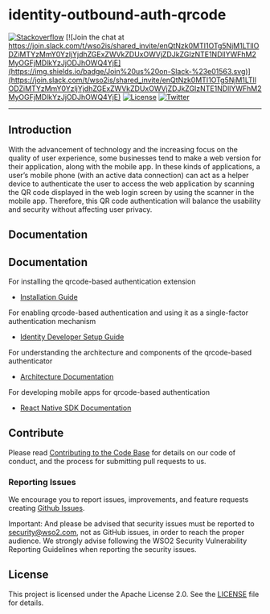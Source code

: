 # identity-outbound-auth-qrcode


[![Stackoverflow](https://img.shields.io/badge/Ask%20for%20help%20on-Stackoverflow-orange)](https://stackoverflow.com/questions/tagged/wso2is)
[![Join the chat at https://join.slack.com/t/wso2is/shared_invite/enQtNzk0MTI1OTg5NjM1LTllODZiMTYzMmY0YzljYjdhZGExZWVkZDUxOWVjZDJkZGIzNTE1NDllYWFhM2MyOGFjMDlkYzJjODJhOWQ4YjE](https://img.shields.io/badge/Join%20us%20on-Slack-%23e01563.svg)](https://join.slack.com/t/wso2is/shared_invite/enQtNzk0MTI1OTg5NjM1LTllODZiMTYzMmY0YzljYjdhZGExZWVkZDUxOWVjZDJkZGIzNTE1NDllYWFhM2MyOGFjMDlkYzJjODJhOWQ4YjE)
[![License](https://img.shields.io/badge/License-Apache%202.0-blue.svg)](https://github.com/wso2-incubator/identity-outbound-auth-qrcode/blob/main/LICENSE)
[![Twitter](https://img.shields.io/twitter/follow/wso2.svg?style=social&label=Follow)](https://twitter.com/intent/follow?screen_name=wso2)

---

## Introduction

With the advancement of technology and the increasing focus on the quality of user experience, some businesses tend to
make a web version for their application, along with the mobile app. In these kinds of applications, a user’s mobile
phone (with an active data connection) can act as a helper device to authenticate the user to access the web
application by scanning the QR code displayed in the web login screen by using the scanner in the mobile app.
Therefore, this QR code authentication will balance the usability and security without affecting user privacy.

## Documentation


## Documentation

For installing the qrcode-based authentication extension<br/>
- [Installation Guide](docs/installation/README.md)

For enabling qrcode-based authentication and using it as a single-factor authentication mechanism<br/>
- [Identity Developer Setup Guide](docs/identity-dev-guide/README.md)

For understanding the architecture and components of the qrcode-based authenticator<br/>
- [Architecture Documentation](docs/architecture/README.md)

For developing mobile apps for qrcode-based authentication<br/>
- [React Native SDK Documentation](samples/sample-mobile-app/sdk/README.md)


## Contribute

Please read [Contributing to the Code Base](http://wso2.github.io/) for details on our code of conduct, and the process
for submitting pull requests to us.

### Reporting Issues

We encourage you to report issues, improvements, and feature requests creating
[Github Issues](https://github.com/wso2-extensions/identity-outbound-auth-qrcode/issues).

Important: And please be advised that security issues must be reported to security@wso2.com, not as GitHub issues,
in order to reach the proper audience. We strongly advise following the WSO2 Security Vulnerability Reporting Guidelines
when reporting the security issues.

## License

This project is licensed under the Apache License 2.0. See the [LICENSE](LICENSE) file for details.
 